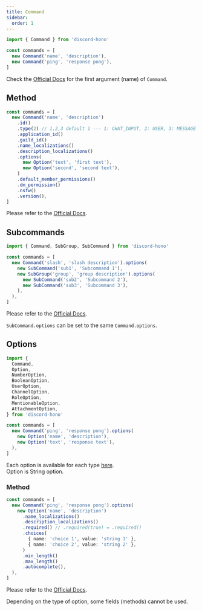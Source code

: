 ```yaml
---
title: Command
sidebar:
  order: 1
---
```


```ts "Command"
import { Command } from 'discord-hono'

const commands = [
  new Command('name', 'description'),
  new Command('ping', 'response pong'),
]
```

Check the [Official Docs](https://discord.com/developers/docs/interactions/application-commands#application-command-object-application-command-naming) for the first argument (name) of `Command`.

## Method

```ts
const commands = [
  new Command('name', 'description')
    .id()
    .type(2) // 1,2,3 default 1 --- 1: CHAT_INPUT, 2: USER, 3: MESSAGE
    .application_id()
    .guild_id()
    .name_localizations()
    .description_localizations()
    .options(
      new Option('text', 'first text'),
      new Option('second', 'second text'),
    )
    .default_member_permissions()
    .dm_permission()
    .nsfw()
    .version(),
]
```

Please refer to the [Official Docs](https://discord.com/developers/docs/interactions/application-commands#application-command-object).

## Subcommands

```ts
import { Command, SubGroup, SubCommand } from 'discord-hono'

const commands = [
  new Command('slash', 'slash description').options(
    new SubCommand('sub1', 'Subcommand 1'),
    new SubGroup('group', 'group description').options(
      new SubCommand('sub2', 'Subcommand 2'),
      new SubCommand('sub3', 'Subcommand 3'),
    ),
  ),
]
```

Please refer to the [Official Docs](https://discord.com/developers/docs/interactions/application-commands#subcommands-and-subcommand-groups).

`SubCommand.options` can be set to the same `Command.options`.

## Options

```ts
import {
  Command,
  Option,
  NumberOption,
  BooleanOption,
  UserOption,
  ChannelOption,
  RoleOption,
  MentionableOption,
  AttachmentOption,
} from 'discord-hono'

const commands = [
  new Command('ping', 'response pong').options(
    new Option('name', 'description'),
    new Option('text', 'response text'),
  ),
]
```

Each option is available for each type [here](https://discord.com/developers/docs/interactions/application-commands#application-command-object-application-command-option-type).  
Option is String option.

### Method

```ts
const commands = [
  new Command('ping', 'response pong').options(
    new Option('name', 'description')
      .name_localizations()
      .description_localizations()
      .required() // .required(true) = .required()
      .choices(
        { name: 'choice 1', value: 'string 1' },
        { name: 'choice 2', value: 'string 2' },
      )
      .min_length()
      .max_length()
      .autocomplete(),
  ),
]
```

Please refer to the [Official Docs](https://discord.com/developers/docs/interactions/application-commands#application-command-object-application-command-option-structure).

Depending on the type of option, some fields (methods) cannot be used.
